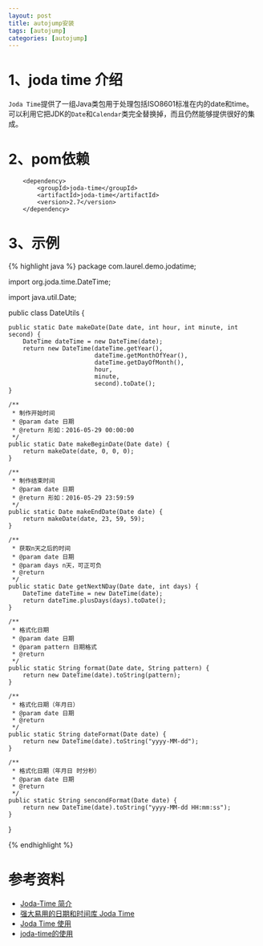 ```yaml
---
layout: post
title: autojump安装
tags: [autojump]
categories: [autojump]
---
```




# 1、joda time 介绍
`Joda Time`提供了一组Java类包用于处理包括ISO8601标准在内的date和time。
可以利用它把JDK的`Date`和`Calendar`类完全替换掉，而且仍然能够提供很好的集成。


# 2、pom依赖

        <dependency>
            <groupId>joda-time</groupId>
            <artifactId>joda-time</artifactId>
            <version>2.7</version>
        </dependency>


# 3、示例

{% highlight java %}
package com.laurel.demo.jodatime;

import org.joda.time.DateTime;

import java.util.Date;

public class DateUtils {

    public static Date makeDate(Date date, int hour, int minute, int second) {
        DateTime dateTime = new DateTime(date);
        return new DateTime(dateTime.getYear(),
                            dateTime.getMonthOfYear(),
                            dateTime.getDayOfMonth(),
                            hour,
                            minute,
                            second).toDate();
    }

    /**
     * 制作开始时间
     * @param date 日期
     * @return 形如：2016-05-29 00:00:00
     */
    public static Date makeBeginDate(Date date) {
        return makeDate(date, 0, 0, 0);
    }

    /**
     * 制作结束时间
     * @param date 日期
     * @return 形如：2016-05-29 23:59:59
     */
    public static Date makeEndDate(Date date) {
        return makeDate(date, 23, 59, 59);
    }

    /**
     * 获取n天之后的时间
     * @param date 日期
     * @param days n天，可正可负
     * @return
     */
    public static Date getNextNDay(Date date, int days) {
        DateTime dateTime = new DateTime(date);
        return dateTime.plusDays(days).toDate();
    }

    /**
     * 格式化日期
     * @param date 日期
     * @param pattern 日期格式
     * @return
     */
    public static String format(Date date, String pattern) {
        return new DateTime(date).toString(pattern);
    }

    /**
     * 格式化日期（年月日）
     * @param date 日期
     * @return
     */
    public static String dateFormat(Date date) {
        return new DateTime(date).toString("yyyy-MM-dd");
    }

    /**
     * 格式化日期（年月日 时分秒）
     * @param date 日期
     * @return
     */
    public static String sencondFormat(Date date) {
        return new DateTime(date).toString("yyyy-MM-dd HH:mm:ss");
    }
}

{% endhighlight %}



# 参考资料

+ [Joda-Time 简介](http://www.ibm.com/developerworks/cn/java/j-jodatime.html)
+ [强大易用的日期和时间库 Joda Time](http://persevere.iteye.com/blog/1755237)
+ [Joda Time 使用](http://blog.csdn.net/zeus_9i/article/details/32318771)
+ [joda-time的使用](http://ylq365.iteye.com/blog/1769680)

